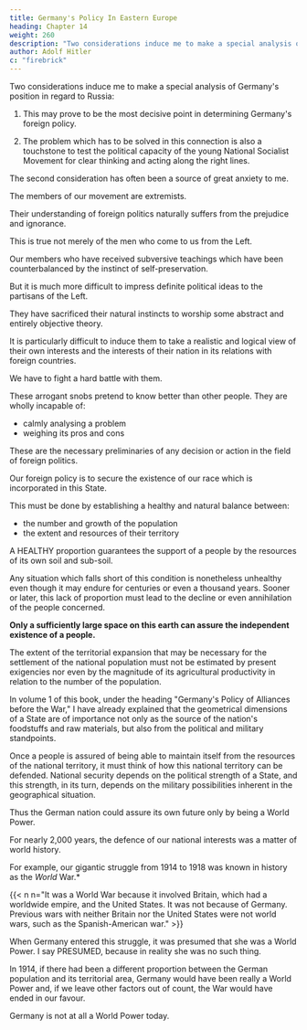 ```yaml
---
title: Germany's Policy In Eastern Europe
heading: Chapter 14
weight: 260
description: "Two considerations induce me to make a special analysis of Germany's position in regard to Russia"
author: Adolf Hitler
c: "firebrick"
---
```




Two considerations induce me to make a special analysis of Germany's position in regard to Russia:

1. This may prove to be the most decisive point in determining Germany's foreign policy.

2. The problem which has to be solved in this connection is also a touchstone to test the political capacity of the young National Socialist Movement for clear thinking and acting along the right lines.


The second consideration has often been a source of great anxiety to me. 

The members of our movement are extremists. 

 <!-- not recruited from circles which are habitually indifferent to public affairs, but mostly from among men who hold more or less extreme views.  -->

Their understanding of foreign politics naturally suffers from the prejudice and ignorance. 

 <!-- inadequate knowledge of those circles to which they were formerly attached by political and ideological ties.  -->

This is true not merely of the men who come to us from the Left. 

Our members who have received subversive teachings which have been counterbalanced by the instinct of self-preservation.

<!-- On the contrary, however subversive may have been the kind of teaching they formerly received in regard to these problems, in very many cases this was at least partly  residue of sound and natural instincts which remained.

In such cases it is only necessary to substitute a better teaching in place of the earlier influences, in order to transform the  into valuable assets. -->

<!-- and other sound instincts -->

But it is much more difficult to impress definite political ideas to the partisans of the Left. 

<!-- on the minds of men whose earlier political education was not less nonsensical and illogical than that given   -->

They have sacrificed their natural instincts to worship some abstract and entirely objective theory.

It is particularly difficult to induce them to take a realistic and logical view of their own interests and the interests of their nation in its relations with foreign countries. 

 <!-- representatives of our so-called intellectual circles -->

<!-- Their minds are overladen with a huge burden of prejudices and absurd ideas and they have lost or renounced every instinct of selfpreservation. With those men also the National Socialist Movement  -->

We have to fight a hard battle with them. 

<!-- And the struggle is all the harder because, though very often they are utterly incompetent, they are so self-conceited that, without the slightest justification, they look down with disdain on ordinary commonsense people.  -->

These arrogant snobs pretend to know better than other people. They are wholly incapable of:
- calmly analysing a problem
- weighing its pros and cons

These are the necessary preliminaries of any decision or action in the field of foreign politics.

<!-- It is just this circle which is beginning to-day to divert our foreign policy into most
disastrous directions and turn it away from the task of promoting the real interests of
the nation. 

Seeing that they do this in order to serve their own fantastic ideologies, I feel
myself obliged to take the greatest pains in laying before my own colleagues a clear
exposition of the most important problem in our foreign policy, namely, our position in
relation to Russia. 

I shall deal with it, as thoroughly as may be necessary to make it
generally understood and as far as the limits of this book permit. Let me begin by laying
down the following postulate: -->

<!-- When we speak of foreign politics we understand that domain of government which has set before it the task of managing the affairs of a nation in its relations with the rest of the world. Now the guiding principles which must be followed in managing these affairs must be based on the definite facts that are at hand. Moreover, as National Socialists, we must lay down the following axiom regarding the manner in which the
foreign policy of a People's State should be conducted: -->


Our foreign policy is to secure the existence of our race which is incorporated in this State.

This must be done by establishing a healthy and natural balance between:
- the number and growth of the population 
- the extent and resources of their territory

<!-- That balance must be such that it accords with the vital necessities of the people. -->

A HEALTHY proportion guarantees the support of a people by the resources of its own soil and sub-soil. 

Any situation which falls short of this condition is nonetheless unhealthy even though it may endure for centuries or even a thousand years. Sooner or later, this lack of proportion must lead to the decline or even annihilation of the people concerned.

**Only a sufficiently large space on this earth can assure the independent existence of a people.**

The extent of the territorial expansion that may be necessary for the settlement of the national population must not be estimated by present exigencies nor even by the magnitude of its agricultural productivity in relation to the number of the population.

In volume 1 of this book, under the heading "Germany's Policy of Alliances before the War," I have already explained that the geometrical dimensions of a State are of importance not only as the source of the nation's foodstuffs and raw materials, but also from the political and military standpoints. 

Once a people is assured of being able to maintain itself from the resources of the national territory, it must think of how this national territory can be defended. National security depends on the political strength of a State, and this strength, in its turn, depends on the military possibilities inherent in the geographical situation.

Thus the German nation could assure its own future only by being a World Power. 

For nearly 2,000 years, the defence of our national interests was a matter of world history.

For example, our gigantic struggle from 1914 to 1918 was known in history as the *World* War.*

{{< n n="It was a World War because it involved Britain, which had a worldwide empire, and the United States. It was not because of Germany. Previous wars with neither Britain nor the United States were not world wars, such as the Spanish-American war." >}}

When Germany entered this struggle, it was presumed that she was a World Power. I say PRESUMED, because in reality she was no such thing. 

In 1914, if there had been a different proportion between the German population and its territorial area, Germany would have been really a World Power and, if we leave other factors out of count, the War would have ended in our favour.

<!-- It is not my task nor my intention here to discuss what would have happened if certain
conditions had been fulfilled. But I feel it absolutely incumbent on me to show the
present conditions in their bare and unadorned reality, insisting on the weakness
inherent in them, so that at least in the ranks of the National Socialist Movement they
should receive the necessary recognition. -->

Germany is not at all a World Power today.

<!-- Our present military weakness could be overcome. But we still would have no claim to be called a World Power.

What importance on earth has a State in which the proportion between the size of the
population and the territorial area is so miserable as in the present German REICH? 

At an epoch in which the world is being gradually portioned out among States many of whom almost embrace whole continents one cannot speak of a World Power in the case of a State whose political motherland is confined to a territorial area of barely fivehundred-thousand square kilometres.

Looked at purely from the territorial point of view,  -->


